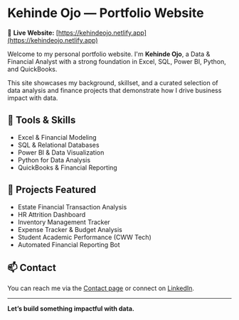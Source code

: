 # Kehinde Ojo — Portfolio Website

🎯 **Live Website:** [https://kehindeojo.netlify.app](https://kehindeojo.netlify.app)

Welcome to my personal portfolio website. I'm **Kehinde Ojo**, a Data & Financial Analyst with a strong foundation in Excel, SQL, Power BI, Python, and QuickBooks.

This site showcases my background, skillset, and a curated selection of data analysis and finance projects that demonstrate how I drive business impact with data.

## 💼 Tools & Skills
- Excel & Financial Modeling
- SQL & Relational Databases
- Power BI & Data Visualization
- Python for Data Analysis
- QuickBooks & Financial Reporting

## 📌 Projects Featured
- Estate Financial Transaction Analysis
- HR Attrition Dashboard
- Inventory Management Tracker
- Expense Tracker & Budget Analysis
- Student Academic Performance (CWW Tech)
- Automated Financial Reporting Bot


## 📫 Contact
You can reach me via the [Contact page](https://kehindeojo.netlify.app/#contact) or connect on [LinkedIn](https://linkedin.com/in/kehindeojo-analyst).

---

**Let’s build something impactful with data.**
